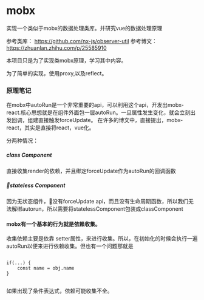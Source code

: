 # mobx
实现一个类似于mobx的数据处理类库。并研究vue的数据处理原理

参考类库： https://github.com/nx-js/observer-util
参考博文： https://zhuanlan.zhihu.com/p/25585910


本项目只是为了实现类mobx原理，学习其中内容。


为了简单的实现，使用proxy,以及reflect。



### 原理笔记


在mobx中autoRun是一个非常重要的api，可以利用这个api，开发出mobx-react.核心思想就是在组件外面包一层autoRun。一旦属性发生变化，就会立刻出发回调，组建直接触发forceUpdate。
在许多的博文中，直接提出，mobx-react，其实是直接将react，vue化。


分两种情况：

##### class Component

直接收集render的依赖，并且绑定forceUpdate作为autoRun的回调函数


##### stateless Component

因为无状态组件，没有forceUpdate api，而且没有生命周期函数，所以我们无法解绑autorun，所以需要将statelessComponent包装成classComponent



#### mobx有一个基本的行为就是依赖收集。

收集依赖主要是依靠 setter属性，来进行收集。所以，在初始化的时候会执行一遍autoRun以便来进行依赖收集。但也有一个问题那就是

```

if(...) {
    const name = obj.name
}


```

如果出现了条件表达式，依赖可能收集不全。
